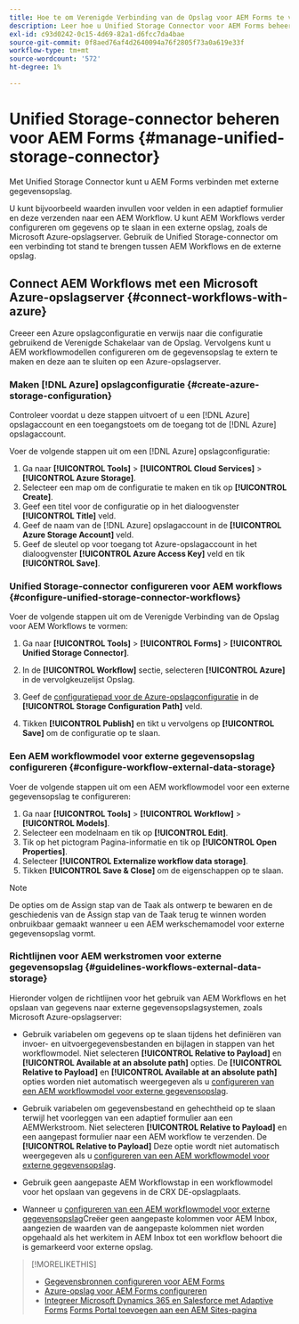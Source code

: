 ```yaml
---
title: Hoe te om Verenigde Verbinding van de Opslag voor AEM Forms te vormen?
description: Leer hoe u Unified Storage Connector voor AEM Forms beheert. Gebruik de Unified Storage-connector om AEM Forms aan te sluiten op externe gegevensopslagsystemen.
exl-id: c93d0242-0c15-4d69-82a1-d6fcc7da4bae
source-git-commit: 0f8aed76af4d2640094a76f2805f73a0a619e33f
workflow-type: tm+mt
source-wordcount: '572'
ht-degree: 1%

---
```


# Unified Storage-connector beheren voor AEM Forms {#manage-unified-storage-connector}

Met Unified Storage Connector kunt u AEM Forms verbinden met externe gegevensopslag.

U kunt bijvoorbeeld waarden invullen voor velden in een adaptief formulier en deze verzenden naar een AEM Workflow. U kunt AEM Workflows verder configureren om gegevens op te slaan in een externe opslag, zoals de Microsoft Azure-opslagserver. Gebruik de Unified Storage-connector om een verbinding tot stand te brengen tussen AEM Workflows en de externe opslag.

## Connect AEM Workflows met een Microsoft Azure-opslagserver {#connect-workflows-with-azure}

Creeer een Azure opslagconfiguratie en verwijs naar die configuratie gebruikend de Verenigde Schakelaar van de Opslag. Vervolgens kunt u AEM workflowmodellen configureren om de gegevensopslag te extern te maken en deze aan te sluiten op een Azure-opslagserver.

### Maken [!DNL Azure] opslagconfiguratie {#create-azure-storage-configuration}

Controleer voordat u deze stappen uitvoert of u een [!DNL Azure] opslagaccount en een toegangstoets om de toegang tot de [!DNL Azure] opslagaccount.

Voer de volgende stappen uit om een [!DNL Azure] opslagconfiguratie:

1. Ga naar **[!UICONTROL Tools]** > **[!UICONTROL Cloud Services]** > **[!UICONTROL Azure Storage]**.
1. Selecteer een map om de configuratie te maken en tik op **[!UICONTROL Create]**.
1. Geef een titel voor de configuratie op in het dialoogvenster **[!UICONTROL Title]** veld.
1. Geef de naam van de [!DNL Azure] opslagaccount in de **[!UICONTROL Azure Storage Account]** veld.
1. Geef de sleutel op voor toegang tot Azure-opslagaccount in het dialoogvenster **[!UICONTROL Azure Access Key]** veld en tik **[!UICONTROL Save]**.

### Unified Storage-connector configureren voor AEM workflows {#configure-unified-storage-connector-workflows}

Voer de volgende stappen uit om de Verenigde Verbinding van de Opslag voor AEM Workflows te vormen:

1. Ga naar **[!UICONTROL Tools]** > **[!UICONTROL Forms]** > **[!UICONTROL Unified Storage Connector]**.

1. In de **[!UICONTROL Workflow]** sectie, selecteren **[!UICONTROL Azure]** in de vervolgkeuzelijst Opslag.
1. Geef de [configuratiepad voor de Azure-opslagconfiguratie](#create-azure-storage-configuration) in de **[!UICONTROL Storage Configuration Path]** veld.
1. Tikken **[!UICONTROL Publish]** en tikt u vervolgens op **[!UICONTROL Save]** om de configuratie op te slaan.

### Een AEM workflowmodel voor externe gegevensopslag configureren {#configure-workflow-external-data-storage}

Voer de volgende stappen uit om een AEM workflowmodel voor een externe gegevensopslag te configureren:

1. Ga naar **[!UICONTROL Tools]** > **[!UICONTROL Workflow]** > **[!UICONTROL Models]**.
1. Selecteer een modelnaam en tik op **[!UICONTROL Edit]**.
1. Tik op het pictogram Pagina-informatie en tik op **[!UICONTROL Open Properties]**.
1. Selecteer **[!UICONTROL Externalize workflow data storage]**.
1. Tikken **[!UICONTROL Save & Close]** om de eigenschappen op te slaan.

>[!NOTE]
>
>De opties om de Assign stap van de Taak als ontwerp te bewaren en de geschiedenis van de Assign stap van de Taak terug te winnen worden onbruikbaar gemaakt wanneer u een AEM werkschemamodel voor externe gegevensopslag vormt.

### Richtlijnen voor AEM werkstromen voor externe gegevensopslag {#guidelines-workflows-external-data-storage}

Hieronder volgen de richtlijnen voor het gebruik van AEM Workflows en het opslaan van gegevens naar externe gegevensopslagsystemen, zoals Microsoft Azure-opslagserver:

* Gebruik variabelen om gegevens op te slaan tijdens het definiëren van invoer- en uitvoergegevensbestanden en bijlagen in stappen van het workflowmodel. Niet selecteren **[!UICONTROL Relative to Payload]** en **[!UICONTROL Available at an absolute path]** opties. De **[!UICONTROL Relative to Payload]** en **[!UICONTROL Available at an absolute path]** opties worden niet automatisch weergegeven als u [configureren van een AEM workflowmodel voor externe gegevensopslag](#configure-workflow-external-data-storage).

* Gebruik variabelen om gegevensbestand en gehechtheid op te slaan terwijl het voorleggen van een adaptief formulier aan een AEMWerkstroom. Niet selecteren **[!UICONTROL Relative to Payload]** en een aangepast formulier naar een AEM workflow te verzenden. De **[!UICONTROL Relative to Payload]** Deze optie wordt niet automatisch weergegeven als u [configureren van een AEM workflowmodel voor externe gegevensopslag](#configure-workflow-external-data-storage).

* Gebruik geen aangepaste AEM Workflowstap in een workflowmodel voor het opslaan van gegevens in de CRX DE-opslagplaats.

* Wanneer u [configureren van een AEM workflowmodel voor externe gegevensopslag](#configure-workflow-external-data-storage)Creëer geen aangepaste kolommen voor AEM Inbox, aangezien de waarden van de aangepaste kolommen niet worden opgehaald als het werkitem in AEM Inbox tot een workflow behoort die is gemarkeerd voor externe opslag.

>[!MORELIKETHIS]
>
>* [Gegevensbronnen configureren voor AEM Forms](/help/forms/configure-data-sources.md)
>* [Azure-opslag voor AEM Forms configureren](/help/forms/configure-azure-storage.md)
>* [Integreer Microsoft Dynamics 365 en Salesforce met Adaptive Forms](/help/forms/configure-msdynamics-salesforce.md)
>  [Forms Portal toevoegen aan een AEM Sites-pagina](/help/forms/configure-forms-portal.md)
